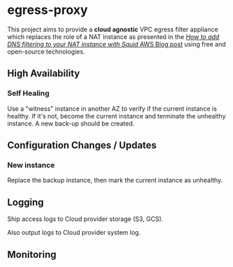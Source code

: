 # egress-proxy

This project aims to provide a **cloud agnostic** VPC egress filter appliance which replaces the role of a NAT instance as presented in the [*How to add DNS filtering to your NAT instance with Squid* AWS Blog post](https://aws.amazon.com/blogs/security/how-to-add-dns-filtering-to-your-nat-instance-with-squid/) using free and open-source technologies.


## High Availability

### Self Healing

Use a "witness" instance in another AZ to verify if the current instance is healthy. If it's not, become the current instance and terminate the unhealthy instance. A new back-up should be created.

## Configuration Changes / Updates

### New instance

Replace the backup instance, then mark the current instance as unhealthy.


## Logging

Ship access logs to Cloud provider storage (S3, GCS). 

Also output logs to Cloud provider system log.

## Monitoring
